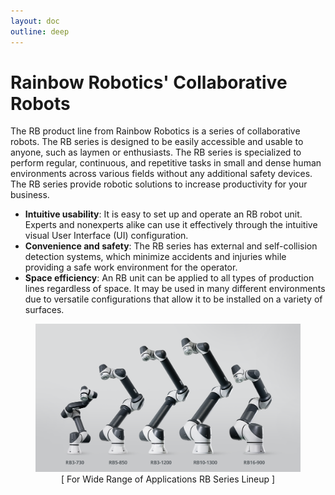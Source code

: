 ```yaml
---
layout: doc
outline: deep
---
```


# Rainbow Robotics' Collaborative Robots

The RB product line from Rainbow Robotics is a series of collaborative robots. The RB series is designed to be easily accessible and usable to anyone, such as laymen or enthusiasts. The RB series is specialized to perform regular, continuous, and repetitive tasks in small and dense human environments across various fields without any additional safety devices. The RB series provide robotic solutions to increase productivity for your business.

- **Intuitive usability**: It is easy to set up and operate an RB robot unit. Experts and nonexperts alike can use it effectively through the intuitive visual User Interface (UI) configuration.
- **Convenience and safety**: The RB series has external and self-collision detection systems, which minimize accidents and injuries while providing a safe work environment for the operator.
- **Space efficiency**: An RB unit can be applied to all types of production lines regardless of space. It may be used in many different environments due to versatile configurations that allow it to be installed on a variety of surfaces.

<figure>
    <img src='/images/lineup.png' alt='missing' />
    <br>
    <figcaption style="text-align: center;">[ For Wide Range of Applications RB Series Lineup ]</figcaption>
</figure>
